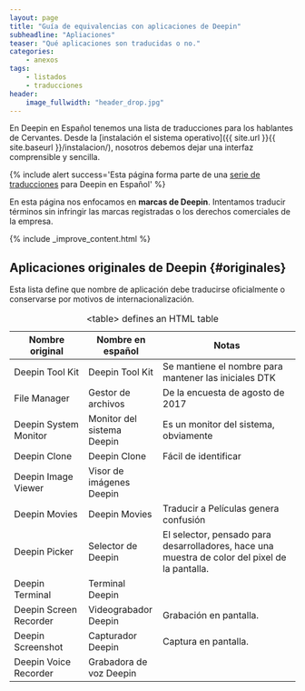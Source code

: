 ```yaml
---
layout: page
title: "Guía de equivalencias con aplicaciones de Deepin"
subheadline: "Apliaciones"
teaser: "Qué aplicaciones son traducidas o no."
categories:
    - anexos
tags:
    - listados
    - traducciones
header:
    image_fullwidth: "header_drop.jpg"
---
```

En Deepin en Español tenemos una lista de traducciones para los hablantes de Cervantes. Desde la [instalación el sistema operativo]({{ site.url }}{{ site.baseurl }}/instalacion/), nosotros debemos dejar una interfaz comprensible y sencilla.

{% include alert success='Esta página forma parte de una <a href="/dudas">serie de traducciones</a> para Deepin en Español' %}

En esta página nos enfocamos en **marcas de Deepin**. Intentamos traducir términos sin infringir las marcas registradas o los derechos comerciales de la empresa.

{% include _improve_content.html %}

## Aplicaciones originales de Deepin {#originales}
Esta lista define que nombre de aplicación debe traducirse oficialmente o conservarse por motivos de internacionalización.
<table>
  <caption>&lt;table&gt; defines an HTML table</caption>
  <colgroup>
    <col span="1" style="width: 26%;">
    <col span="1" style="width: 26%;">
    <col span="1" style="width: 48%;">
  </colgroup>
  <thead>
    <tr>
      <th>Nombre original</th>
      <th>Nombre en español</th>
      <th>Notas</th>
    </tr>
  </thead>
  <tbody>
    <tr>
      <td>Deepin Tool Kit</td>
      <td>Deepin Tool Kit</td>
      <td>Se mantiene el nombre para mantener las iniciales DTK</td>
    </tr>
    <tr>
      <td>File Manager</td>
      <td>Gestor de archivos</td>
      <td>De la encuesta de agosto de 2017</td>
    </tr>
    <tr>
      <td>Deepin System Monitor</td>
      <td>Monitor del sistema Deepin</td>
      <td>Es un monitor del sistema, obviamente</td>
    </tr>
    <tr>
      <td>Deepin Clone</td>
      <td>Deepin Clone</td>
      <td>Fácil de identificar</td>
    </tr>
    <tr>
      <td>Deepin Image Viewer</td>
      <td>Visor de imágenes Deepin</td>
      <td></td>
    </tr>
    <tr>
      <td>Deepin Movies</td>
      <td>Deepin Movies</td>
      <td>Traducir a Películas genera confusión</td>
    </tr>
    <tr>
      <td>Deepin Picker</td>
      <td>Selector de Deepin</td>
      <td>El selector, pensado para desarrolladores, hace una muestra de color del pixel de la pantalla.</td>
    </tr>
    <tr>
      <td>Deepin Terminal</td>
      <td>Terminal Deepin</td>
      <td></td>
    </tr>
    <tr>
      <td>Deepin Screen Recorder</td>
      <td>Videograbador Deepin</td>
      <td>Grabación en pantalla.</td>
    </tr>
    <tr>
      <td>Deepin Screenshot</td>
      <td>Capturador Deepin</td>
      <td>Captura en pantalla.</td>
    </tr>
    <tr>
      <td>Deepin Voice Recorder</td>
      <td>Grabadora de voz Deepin</td>
      <td></td>
    </tr>
  </tbody>
</table>
